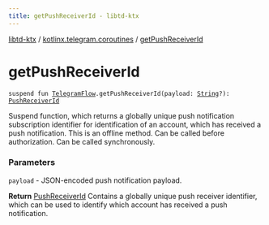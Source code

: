```yaml
---
title: getPushReceiverId - libtd-ktx
---
```


[libtd-ktx](../index.html) / [kotlinx.telegram.coroutines](index.html) / [getPushReceiverId](./get-push-receiver-id.html)

# getPushReceiverId

`suspend fun `[`TelegramFlow`](../kotlinx.telegram.core/-telegram-flow/index.html)`.getPushReceiverId(payload: `[`String`](https://kotlinlang.org/api/latest/jvm/stdlib/kotlin/-string/index.html)`?): `[`PushReceiverId`](https://tdlibx.github.io/td/docs/org/drinkless/td/libcore/telegram/TdApi/PushReceiverId.html)

Suspend function, which returns a globally unique push notification subscription identifier for
identification of an account, which has received a push notification. This is an offline method. Can
be called before authorization. Can be called synchronously.

### Parameters

`payload` - JSON-encoded push notification payload.

**Return**
[PushReceiverId](https://tdlibx.github.io/td/docs/org/drinkless/td/libcore/telegram/TdApi/PushReceiverId.html) Contains a globally unique push receiver identifier, which can be used
to identify which account has received a push notification.

